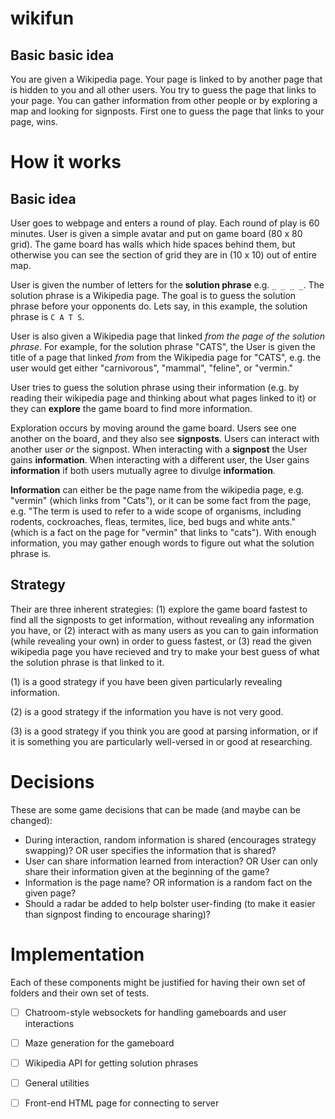 # wikifun

## Basic basic idea

You are given a Wikipedia page. Your page is linked to by another page that is hidden to you and all other users. You try to guess the page that links to your page. You can gather information from other people or by exploring a map and looking for signposts. First one to guess the page that links to your page, wins.

# How it works

## Basic idea

User goes to webpage and enters a round of play. Each round of play is 60 minutes. User is given a simple avatar and put on game board (80 x 80 grid). The game board has walls which hide spaces behind them, but otherwise you can see the section of grid they are in (10 x 10) out of entire map.

User is given the number of letters for the **solution phrase** e.g. `_ _ _ _`. The solution phrase is a Wikipedia page. The goal is to guess the solution phrase before your opponents do. Lets say, in this example, the solution phrase is `C A T S`.

User is also given a Wikipedia page that linked *from the page of the solution phrase*. For example, for the solution phrase "CATS", the User is given the title of a page that linked *from* from the Wikipedia page for "CATS", e.g. the user would get either "carnivorous", "mammal", "feline", or "vermin." 

User tries to guess the solution phrase using their information (e.g. by reading their wikipedia page and thinking about what pages linked to it) or they can **explore** the game board to find more information. 

Exploration occurs by moving around the game board. Users see one another on the board, and they also see **signposts**. Users can interact with another user *or* the signpost. When interacting with a **signpost** the User gains **information**. When interacting with a different user, the User gains **information** if both users mutually agree to divulge **information**.

**Information** can either be the page name from the wikipedia page, e.g. "vermin" (which links from "Cats"), or it can be some fact from the page, e.g. "The term is used to refer to a wide scope of organisms, including rodents, cockroaches, fleas, termites, lice, bed bugs and white ants." (which is a fact on the page for "vermin" that links to "cats"). With enough information, you may gather enough words to figure out what the solution phrase is.

## Strategy

Their are three inherent strategies: (1) explore the game board fastest to find all the signposts to get information, without revealing any information you have, or (2) interact with as many users as you can to gain information (while revealing your own) in order to guess fastest, or (3) read the given wikipedia page you have recieved and try to make your best guess of what the solution phrase is that linked to it.

(1) is a good strategy if you have been given particularly revealing information.

(2) is a good strategy if the information you have is not very good. 

(3) is a good strategy if you think you are good at parsing information, or if it is something you are particularly well-versed in or good at researching.

# Decisions

These are some game decisions that can be made (and maybe can be changed):

- During interaction, random information is shared (encourages strategy swapping)? OR user specifies the information that is shared?
- User can share information learned from interaction? OR User can only share their information given at the beginning of the game?
- Information is the page name? OR information is a random fact on the given page?
- Should a radar be added to help bolster user-finding (to make it easier than signpost finding to encourage sharing)?

# Implementation

Each of these components might be justified for having their own set of folders and their own set of tests.

- [ ] Chatroom-style websockets for handling gameboards and user interactions
- [ ] Maze generation for the gameboard
- [ ] Wikipedia API for getting solution phrases
- [ ] General utilities
- [ ] Front-end HTML page for connecting to server


